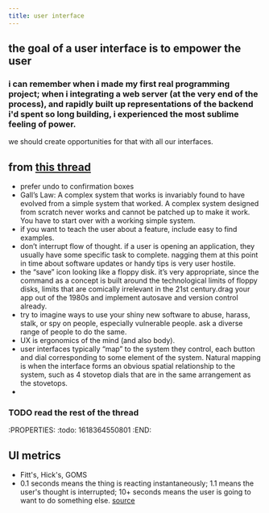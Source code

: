 ```yaml
---
title: user interface
---
```


## the goal of a user interface is to empower the user

### i can remember when i made my first real programming project; when i integrating a web server (at the very end of the process), and rapidly built up representations of the backend i'd spent so long building, i experienced the most sublime feeling of power.
we should create opportunities for that with all our interfaces.
## from [this thread](https://mastodon.social/@zensaiyuki/102683452946911475)
- prefer undo to confirmation boxes
- Gall’s Law:
A complex system that works is invariably found to have evolved from a simple system that worked. A complex system designed from scratch never works and cannot be patched up to make it work. You have to start over with a working simple system.
- if you want to teach the user about a feature, include easy to find examples.
- don’t interrupt flow of thought. if a user is opening an application, they usually have some specific task to complete. nagging them at this point in time about software updates or handy tips is very user hostile.
- the “save” icon looking like a floppy disk. it’s very appropriate, since the command as a concept is built around the technological limits of floppy disks, limits that are comically irrelevant in the 21st century.drag your app out of the 1980s and implement autosave and version control already.
- try to imagine ways to use your shiny new software to abuse, harass, stalk, or spy on people, especially vulnerable people. ask a diverse range of people to do the same. 
- UX is ergonomics of the mind (and also body).
- user interfaces typically “map” to the system they control, each button and dial corresponding to some element of the system. Natural mapping is when the interface forms an obvious spatial relationship to the system, such as 4 stovetop dials that are in the same arrangement as the stovetops.
-
### TODO read the rest of the thread
:PROPERTIES:
:todo: 1618364550801
:END:
## UI metrics 
- Fitt's, Hick's, GOMS
- 0.1 seconds means the thing is reacting instantaneously; 1.1 means the user's thought is interrupted; 10+ seconds means the user is going to want to do something else. [source](https://www.nngroup.com/articles/response-times-3-important-limits/)
